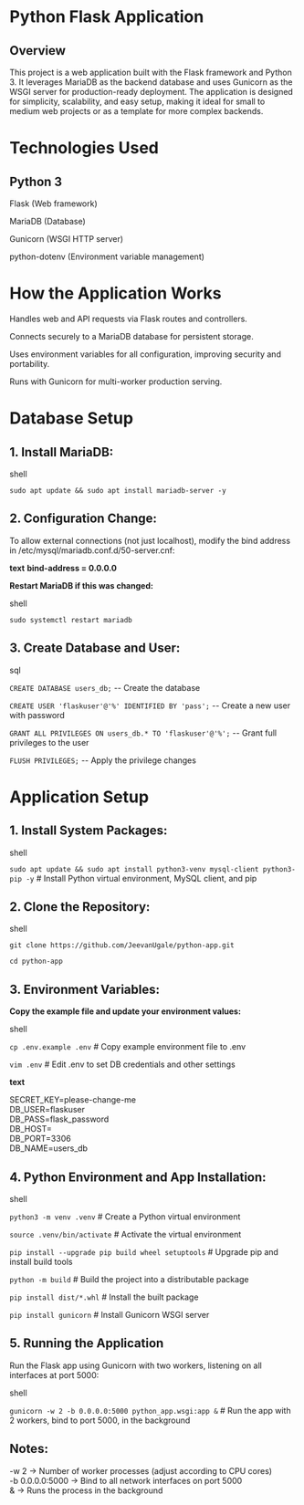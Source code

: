 # Python Flask Application
## **Overview**
This project is a web application built with the Flask framework and Python 3. It leverages MariaDB as the backend database and uses Gunicorn as the WSGI server for production-ready deployment. The application is designed for simplicity, scalability, and easy setup, making it ideal for small to medium web projects or as a template for more complex backends.

# Technologies Used
## **Python 3**

Flask (Web framework)

MariaDB (Database)

Gunicorn (WSGI HTTP server)

python-dotenv (Environment variable management)

# How the Application Works
Handles web and API requests via Flask routes and controllers.

Connects securely to a MariaDB database for persistent storage.

Uses environment variables for all configuration, improving security and portability.

Runs with Gunicorn for multi-worker production serving.

# Database Setup
## 1. Install MariaDB:

shell

`sudo apt update && sudo apt install mariadb-server -y`

## 2. Configuration Change:

To allow external connections (not just localhost), 
modify the bind address in /etc/mysql/mariadb.conf.d/50-server.cnf:

**text**
**bind-address = 0.0.0.0**

**Restart MariaDB if this was changed:**

shell

`sudo systemctl restart mariadb`

## 3. Create Database and User:

sql

`CREATE DATABASE users_db;` -- Create the database

`CREATE USER 'flaskuser'@'%' IDENTIFIED BY 'pass';` -- Create a new user with password

`GRANT ALL PRIVILEGES ON users_db.* TO 'flaskuser'@'%';` -- Grant full privileges to the user

`FLUSH PRIVILEGES;` -- Apply the privilege changes


# Application Setup
## 1. Install System Packages:

shell

`sudo apt update && sudo apt install python3-venv mysql-client python3-pip -y` # Install Python virtual environment, MySQL client, and pip

## 2. Clone the Repository:

shell

`git clone https://github.com/JeevanUgale/python-app.git`

`cd python-app`

## 3. Environment Variables:

**Copy the example file and update your environment values:**

shell

`cp .env.example .env` # Copy example environment file to .env

`vim .env` # Edit .env to set DB credentials and other settings

**text**

SECRET_KEY=please-change-me\
DB_USER=flaskuser\
DB_PASS=flask_password\
DB_HOST=<host-ip or endpoint>\
DB_PORT=3306\
DB_NAME=users_db

## 4. Python Environment and App Installation:

shell

`python3 -m venv .venv` # Create a Python virtual environment

`source .venv/bin/activate` # Activate the virtual environment

`pip install --upgrade pip build wheel setuptools` # Upgrade pip and install build tools

`python -m build` # Build the project into a distributable package

`pip install dist/*.whl` # Install the built package

`pip install gunicorn` # Install Gunicorn WSGI server

## 5. Running the Application
Run the Flask app using Gunicorn with two workers, listening on all interfaces at port 5000:

shell

`gunicorn -w 2 -b 0.0.0.0:5000 python_app.wsgi:app &` # Run the app with 2 workers, bind to port 5000, in the background

## Notes:

-w 2 → Number of worker processes (adjust according to CPU cores)\
-b 0.0.0.0:5000 → Bind to all network interfaces on port 5000\
& → Runs the process in the background